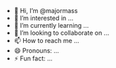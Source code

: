 - 👋 Hi, I’m @majormass
- 👀 I’m interested in ...
- 🌱 I’m currently learning ...
- 💞️ I’m looking to collaborate on ...
- 📫 How to reach me ...
- 😄 Pronouns: ...
- ⚡ Fun fact: ...

<!---
majormass/majormass is a ✨ special ✨ repository because its `README.md` (this file) appears on your GitHub profile.
You can click the Preview link to take a look at your changes.
--->
